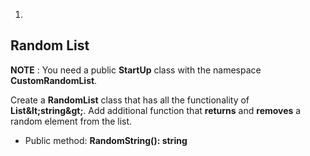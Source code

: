 1.
## Random List

**NOTE** : You need a public **StartUp** class with the namespace **CustomRandomList**.

Create a **RandomList** class that has all the functionality of **List\&lt;string\&gt;**. Add additional function that **returns** and **removes** a random element from the list.

- Public method: **RandomString(): string**

